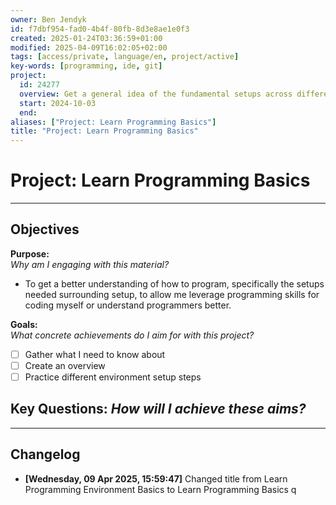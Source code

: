 ```yaml
---
owner: Ben Jendyk
id: f7dbf954-fad0-4b4f-80fb-8d3e8ae1e0f3
created: 2025-01-24T03:36:59+01:00
modified: 2025-04-09T16:02:05+02:00
tags: [access/private, language/en, project/active]
key-words: [programming, ide, git]
project:
  id: 24277
  overview: Get a general idea of the fundamental setups across different programming language. Things like setting up Git, IDEs, etc.
  start: 2024-10-03
  end:
aliases: ["Project: Learn Programming Basics"]
title: "Project: Learn Programming Basics"
---
```


# Project: Learn Programming Basics

---

## Objectives

**Purpose:**  
*Why am I engaging with this material?*
- To get a better understanding of how to program, specifically the setups needed surrounding setup, to allow me leverage programming skills for coding myself or understand programmers better.

**Goals:**  
*What concrete achievements do I aim for with this project?*
- [ ] Gather what I need to know about
- [ ] Create an overview
- [ ] Practice different environment setup steps

**Key Questions:**
*How will I achieve these aims?*
-

---

## Changelog

- **[Wednesday, 09 Apr 2025, 15:59:47]** Changed title from Learn Programming Environment Basics to Learn Programming Basics q
